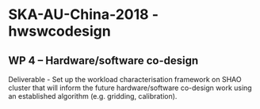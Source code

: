 # SKA-AU-China-2018 - **hwswcodesign**

## WP 4 – Hardware/software co-designDeliverable - Set up the workload characterisation framework on SHAO cluster that will inform the future hardware/software co-design work using an established algorithm (e.g. gridding, calibration).